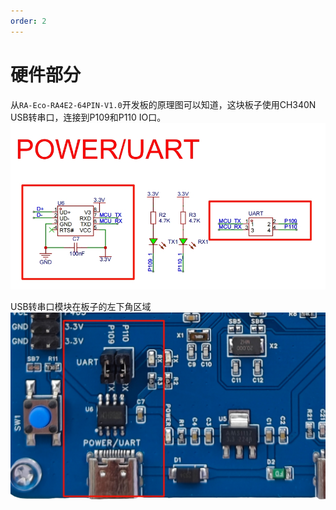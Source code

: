 ```yaml
---
order: 2
---
```

# 硬件部分
从`RA-Eco-RA4E2-64PIN-V1.0`开发板的原理图可以知道，这块板子使用CH340N USB转串口，连接到P109和P110 IO口。
![alt text](images/原理图连线.jpg)

USB转串口模块在板子的左下角区域
![alt text](images/实物图位置.jpg)